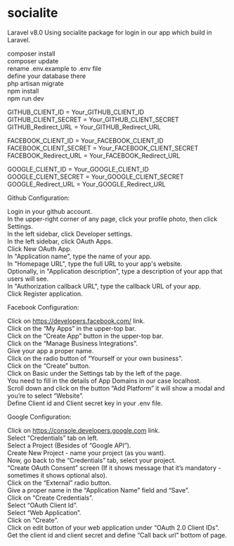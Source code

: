 # socialite
Laravel v8.0
Using socialite package for login in our app which build in Laravel.


composer install <br />
composer update <br />
rename .env.example to .env file <br />
define your database there <br />
php artisan migrate <br />
npm install <br />
npm run dev <br />


GITHUB_CLIENT_ID = Your_GITHUB_CLIENT_ID <br />
GITHUB_CLIENT_SECRET = Your_GITHUB_CLIENT_SECRET <br />
GITHUB_Redirect_URL = Your_GITHUB_Redirect_URL <br />

FACEBOOK_CLIENT_ID = Your_FACEBOOK_CLIENT_ID <br />
FACEBOOK_CLIENT_SECRET = Your_FACEBOOK_CLIENT_SECRET <br />
FACEBOOK_Redirect_URL = Your_FACEBOOK_Redirect_URL <br />

GOOGLE_CLIENT_ID = Your_GOOGLE_CLIENT_ID <br />
GOOGLE_CLIENT_SECRET = Your_GOOGLE_CLIENT_SECRET <br />
GOOGLE_Redirect_URL = Your_GOOGLE_Redirect_URL <br />


Github Configuration: <br />

Login in your github account. <br />
In the upper-right corner of any page, click your profile photo, then click Settings. <br />
In the left sidebar, click Developer settings. <br />
In the left sidebar, click OAuth Apps. <br />
Click New OAuth App. <br />
In "Application name", type the name of your app. <br />
In "Homepage URL", type the full URL to your app's website. <br />
Optionally, in "Application description", type a description of your app that users will see. <br />
In "Authorization callback URL", type the callback URL of your app. <br />
Click Register application. <br />


Facebook Configuration: <br />

Click on https://developers.facebook.com/ link. <br />
Click on the “My Apps” in the upper-top bar. <br />
Click on the “Create App” button in the upper-top bar. <br />
Click on the “Manage Business Integrations”. <br />
Give your app a proper name. <br />
Click on the radio button of “Yourself or your own business”. <br />
Click on the “Create” button. <br />
Click on Basic under the Settings tab by the left of the page. <br />
You need to fill in the details of App Domains in our case localhost. <br />
 Scroll down and click on the button “Add Platform” it will show a modal and you’re to select “Website”. <br />
 Define Client id and Client secret key in your .env file. <br />


Google Configuration: <br />

Click on https://console.developers.google.com link. <br />
Select “Credentials” tab on left. <br />
Select a Project (Besides of “Google API”). <br />
Create New Project - name your project (as you want). <br />
Now, go back to the “Credentials” tab, select your project. <br />
“Create OAuth Consent” screen (If it shows message that it’s mandatory - sometimes it shows optional also). <br />
Click on the “External” radio button. <br />
Give a proper name in the “Application Name” field and “Save”. <br />
Click on “Create Credentials”. <br />
 Select “OAuth Client Id”. <br />
 Select “Web Application”. <br />
 Click on “Create”. <br />
 Click on edit button of your web application under “OAuth 2.0 Client IDs”. <br />
 Get the client id and client secret and define “Call back url” bottom of page.

